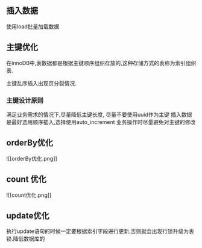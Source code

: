 ## 插入数据
使用load批量加载数据


## 主键优化

在innoDB中,表数据都是根据主键顺序组织存放的,这种存储方式的表称为索引组织表. 

主键乱序插入出现页分裂情况.
### 主键设计原则
满足业务需求的情况下,尽量降低主键长度,
尽量不要使用uuid作为主键
插入数据是最好选用顺序插入,选择使用auto_increment
业务操作时尽量避免对主键的修改


## orderBy优化

![[orderBy优化.png]]

## count 优化
![[count优化.png]]

## update优化
执行update语句的时候一定要根据索引字段进行更新,否则就会出现行锁升级为表锁.降低数据库的